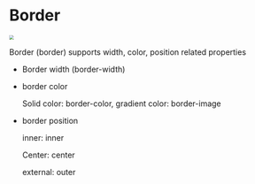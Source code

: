 # Border

<img src="https://img.alicdn.com/imgextra/i2/O1CN013gcVoG1Szgomf9D2I_!!6000000002318-2-tps-628-490.png" style="zoom:50%;" />

Border (border) supports width, color, position related properties

* Border width (border-width)

* border color

   Solid color: border-color, gradient color: border-image

* border position

   inner: inner

   Center: center

   external: outer
